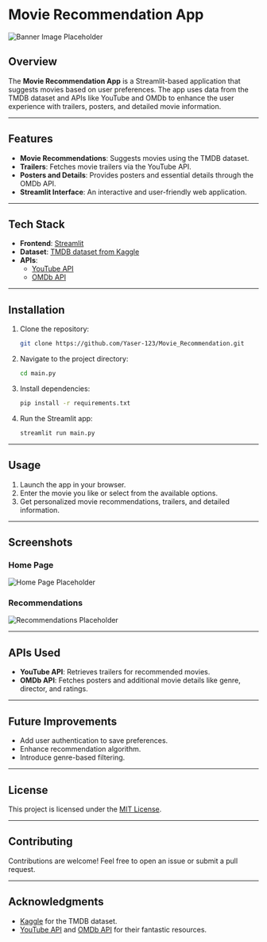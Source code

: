 # Movie Recommendation App

![Banner Image Placeholder](#)

## Overview
The **Movie Recommendation App** is a Streamlit-based application that suggests movies based on user preferences. The app uses data from the TMDB dataset and APIs like YouTube and OMDb to enhance the user experience with trailers, posters, and detailed movie information.

---

## Features
- **Movie Recommendations**: Suggests movies using the TMDB dataset.
- **Trailers**: Fetches movie trailers via the YouTube API.
- **Posters and Details**: Provides posters and essential details through the OMDb API.
- **Streamlit Interface**: An interactive and user-friendly web application.

---

## Tech Stack
- **Frontend**: [Streamlit](https://streamlit.io/)
- **Dataset**: [TMDB dataset from Kaggle](https://www.kaggle.com/)
- **APIs**: 
  - [YouTube API](https://developers.google.com/youtube/)
  - [OMDb API](http://www.omdbapi.com/)

---

## Installation

1. Clone the repository:
   ```bash
   git clone https://github.com/Yaser-123/Movie_Recommendation.git
   ```

2. Navigate to the project directory:
   ```bash
   cd main.py
   ```

3. Install dependencies:
   ```bash
   pip install -r requirements.txt
   ```

4. Run the Streamlit app:
   ```bash
   streamlit run main.py
   ```

---

## Usage
1. Launch the app in your browser.
2. Enter the movie you like or select from the available options.
3. Get personalized movie recommendations, trailers, and detailed information.

---

## Screenshots

### Home Page
![Home Page Placeholder](#)

### Recommendations
![Recommendations Placeholder](#)

---

## APIs Used
- **YouTube API**: Retrieves trailers for recommended movies.
- **OMDb API**: Fetches posters and additional movie details like genre, director, and ratings.

---

## Future Improvements
- Add user authentication to save preferences.
- Enhance recommendation algorithm.
- Introduce genre-based filtering.

---

## License
This project is licensed under the [MIT License](LICENSE).

---

## Contributing
Contributions are welcome! Feel free to open an issue or submit a pull request.

---

## Acknowledgments
- [Kaggle](https://www.kaggle.com/) for the TMDB dataset.
- [YouTube API](https://developers.google.com/youtube/) and [OMDb API](http://www.omdbapi.com/) for their fantastic resources.
